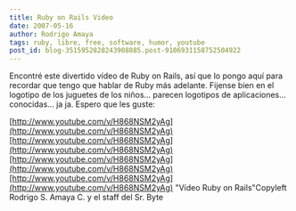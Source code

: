 ```yaml
---
title: Ruby on Rails Video
date: 2007-05-16
author: Rodrigo Amaya
tags: ruby, libre, free, software, humor, youtube
post_id: blog-3515952828243908885.post-9106931158752504922
---
```


Encontré este divertido vídeo de Ruby on Rails, así que lo pongo aquí para
      recordar que tengo que hablar de Ruby más adelante. Fijense bien en el logotipo de los juguetes de los niños... parecen
      logotipos de aplicaciones... conocidas... ja ja. Espero que les guste:

[http://www.youtube.com/v/H868NSM2yAg](http://www.youtube.com/v/H868NSM2yAg)[http://www.youtube.com/v/H868NSM2yAg](http://www.youtube.com/v/H868NSM2yAg)[http://www.youtube.com/v/H868NSM2yAg](http://www.youtube.com/v/H868NSM2yAg)[http://www.youtube.com/v/H868NSM2yAg](http://www.youtube.com/v/H868NSM2yAg)
"Vídeo Ruby on
      Rails"Copyleft
      Rodrigo S. Amaya C. y el staff del Sr. Byte